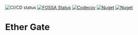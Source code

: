 ![CI/CD status](https://github.com/VASPSuite/VASPSuite.EtherGate/workflows/CI%2FCD/badge.svg)
[![FOSSA Status](https://app.fossa.com/api/projects/git%2Bgithub.com%2FVASPSuite%2FVASPSuite.EtherGate.svg?type=shield)](https://app.fossa.com/projects/git%2Bgithub.com%2FVASPSuite%2FVASPSuite.EtherGate?ref=badge_shield)
[![Codecov](https://img.shields.io/codecov/c/github/VASPSuite/VASPSuite.EtherGate)](https://codecov.io/gh/VASPSuite/VASPSuite.EtherGate)
[![Nuget](https://img.shields.io/nuget/v/VASPSuite.EtherGate)](https://www.nuget.org/packages/VASPSuite.EtherGate)
[![Nuget](https://img.shields.io/nuget/dt/VASPSuite.EtherGate)](https://www.nuget.org/packages/VASPSuite.EtherGate)

# Ether Gate